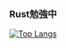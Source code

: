 <h3>Rust勉強中</h3>

[![Top Langs](https://github-readme-stats.vercel.app/api/top-langs/?username=nlaocs&layout=donut-vertical)](https://github.com/anuraghazra/github-readme-stats)